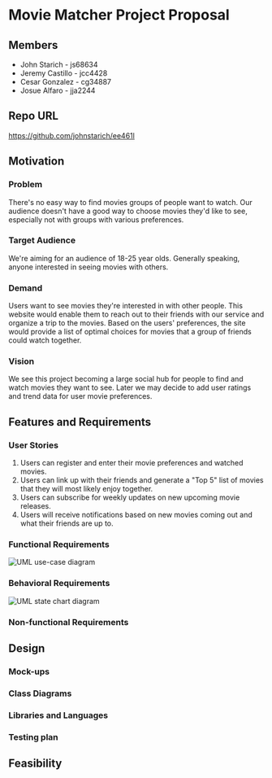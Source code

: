 # Movie Matcher Project Proposal

## Members

* John Starich - js68634
* Jeremy Castillo - jcc4428
* Cesar Gonzalez - cg34887
* Josue Alfaro - jja2244

## Repo URL
<https://github.com/johnstarich/ee461l>

## Motivation

### Problem
There's no easy way to find movies groups of people want to watch. Our audience doesn't have a good way to choose movies they'd like to see, especially not with groups with various preferences.

### Target Audience
We're aiming for an audience of 18-25 year olds. Generally speaking, anyone interested in seeing movies with others.

### Demand
Users want to see movies they're interested in with other people. This website would enable them to reach out to their friends with our service and organize a trip to the movies. Based on the users' preferences, the site would provide a list of optimal choices for movies that a group of friends could watch together.

### Vision
We see this project becoming a large social hub for people to find and watch movies they want to see. Later we may decide to add user ratings and trend data for user movie preferences.

## Features and Requirements

### User Stories

1. Users can register and enter their movie preferences and watched movies.
2. Users can link up with their friends and generate a "Top 5" list of movies that they will most likely enjoy together. 
3. Users can subscribe for weekly updates on new upcoming movie releases.
4. Users will receive notifications based on new movies coming out and what their friends are up to.

### Functional Requirements

![UML use-case diagram]()

### Behavioral Requirements

![UML state chart diagram]()

### Non-functional Requirements

## Design

### Mock-ups

### Class Diagrams

### Libraries and Languages

### Testing plan

## Feasibility

